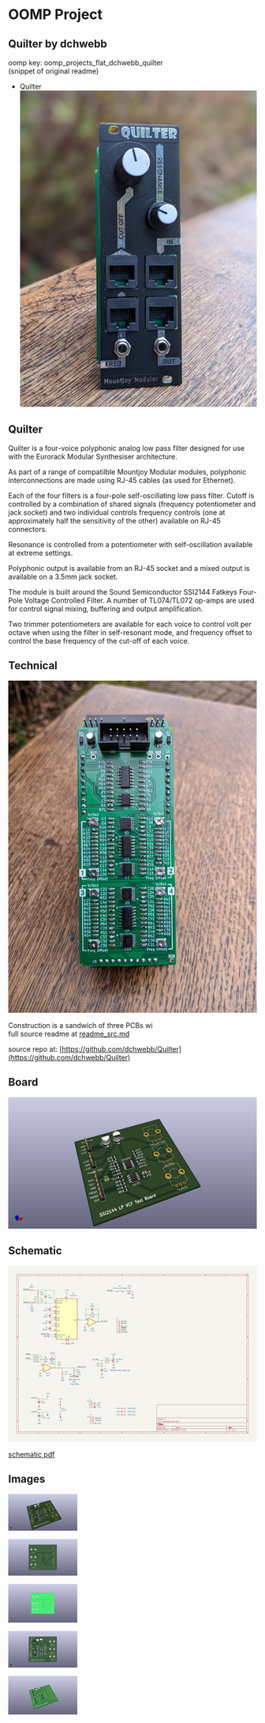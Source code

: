 # OOMP Project  
## Quilter  by dchwebb  
  
oomp key: oomp_projects_flat_dchwebb_quilter  
(snippet of original readme)  
  
- Quilter  
![Image](https://raw.githubusercontent.com/dchwebb/Quilter/master/Graphics/Quilter.jpg "icon")  
  
Quilter  
--------  
  
Quilter is a four-voice polyphonic analog low pass filter designed for use with the Eurorack Modular Synthesiser architecture.  
  
As part of a range of compatilble Mountjoy Modular modules, polyphonic interconnections are made using RJ-45 cables (as used for Ethernet).  
  
Each of the four filters is a four-pole self-oscillating low pass filter. Cutoff is controlled by a combination of shared signals (frequency potentiometer and jack socket) and two individual  controls frequency controls (one at approximately half the sensitivity of the other) available on RJ-45 connectors.  
  
Resonance is controlled from a potentiometer with self-oscillation available at extreme settings.  
  
Polyphonic output is available from an RJ-45 socket and a mixed output is available on a 3.5mm jack socket.  
  
The module is built around the Sound Semiconductor SSI2144 Fatkeys Four-Pole Voltage Controlled Filter. A number of TL074/TL072 op-amps are used for control signal mixing, buffering and output amplification.  
  
Two trimmer potentiometers are available for each voice to control volt per octave when using the filter in self-resonant mode, and frequency offset to control the base frequency of the cut-off of each voice.  
  
Technical  
---------  
  
![Image](https://raw.githubusercontent.com/dchwebb/Quilter/master/Graphics/Quilter_Components.jpg "icon")  
  
Construction is a sandwich of three PCBs wi  
  full source readme at [readme_src.md](readme_src.md)  
  
source repo at: [https://github.com/dchwebb/Quilter](https://github.com/dchwebb/Quilter)  
## Board  
  
[![working_3d.png](working_3d_600.png)](working_3d.png)  
## Schematic  
  
[![working_schematic.png](working_schematic_600.png)](working_schematic.png)  
  
[schematic pdf](working_schematic.pdf)  
## Images  
  
[![working_3d.png](working_3d_140.png)](working_3d.png)  
  
[![working_3d_back.png](working_3d_back_140.png)](working_3d_back.png)  
  
[![working_3D_bottom.png](working_3D_bottom_140.png)](working_3D_bottom.png)  
  
[![working_3d_front.png](working_3d_front_140.png)](working_3d_front.png)  
  
[![working_3D_top.png](working_3D_top_140.png)](working_3D_top.png)  
